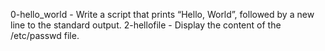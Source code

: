0-hello_world - Write a script that prints “Hello, World”, followed by a new line to the standard output.
2-hellofile - Display the content of the /etc/passwd file.
